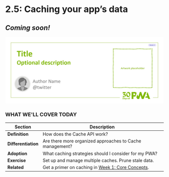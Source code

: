 # 2.5: Caching your app’s data

## *Coming soon!*

![Placeholder Banner Only. Replace when final assets ready.](_media/week2-placeholder.jpg)

### WHAT WE'LL COVER TODAY

| Section | Description |
| ------- | ----------- |
| **Definition** | How does the Cache API work? |
| **Differentiation** | Are there more organized approaches to Cache management? |
| **Adoption** | What caching strategies should I consider for my PWA? |
| **Exercise** | Set up and manage multiple caches. Prune stale data. |
| **Related** | Get a primer on caching in [Week 1: Core Concepts](../core-concepts). |

